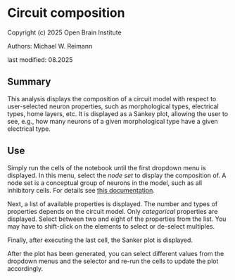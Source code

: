 # Circuit composition
Copyright (c) 2025 Open Brain Institute

Authors: Michael W. Reimann

last modified: 08.2025

## Summary
This analysis displays the composition of a circuit model with respect to user-selected neuron properties, such as morphological types, electrical types, home layers, etc. It is displayed as a Sankey plot, allowing the user to see, e.g., how many neurons of a given morphological type have a given electrical type.

## Use
Simply run the cells of the notebook until the first dropdown menu is displayed. In this menu, select the *node set* to display the composition of. A node set is a conceptual group of neurons in the model, such as all inhibitory cells. For details see [this documentation](https://sonata-extension.readthedocs.io/en/latest/sonata_nodeset.html).

Next, a list of available properties is displayed. The number and types of properties depends on the circuit model. Only *categorical* properties are displayed. Select between two and eight of the properties from the list. You may have to shift-click on the elements to select or de-select multiples.

Finally, after executing the last cell, the Sanker plot is displayed.

After the plot has been generated, you can select different values from the dropdown menus and the selector and re-run the cells to update the plot accordingly.